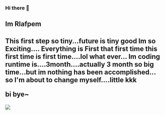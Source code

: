 ### Hi there 👋

<h2>Im Rlafpem<h2>
  This first step so tiny...future is tiny
  good Im so Exciting.... Everything is First that first time this first time is first time....lol
  what ever...
  Im coding runtime is....3month....actually 3 month so big time...but im nothing has been accomplished...
  so I'm about to change myself....little kkk 
  
  bi bye~
 
 <a href="https://github-readme-stats.vercel.app/api?username=Rlafpem">
  <img align="center" src="https://github-readme-stats.vercel.app/api?username=Rlafpem&show_icons=true&theme=nightowl">
 

<!--
**Rlafpem/Rlafpem** is a ✨ _special_ ✨ repository because its `README.md` (this file) appears on your GitHub profile.

Here are some ideas to get you started:

- 🔭 I’m currently working on ...
- 🌱 I’m currently learning ...
- 👯 I’m looking to collaborate on ...
- 🤔 I’m looking for help with ...
- 💬 Ask me about ...
- 📫 How to reach me: ...
- 😄 Pronouns: ...
- ⚡ Fun fact: ...
-->
